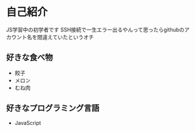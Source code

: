 # 自己紹介
JS学習中の初学者です
SSH接続で一生エラー出るやんって思ったらgithubのアカウント名を間違えていたというオチ

## 好きな食べ物
- 餃子
- メロン
- むね肉

## 好きなプログラミング言語
- JavaScript

